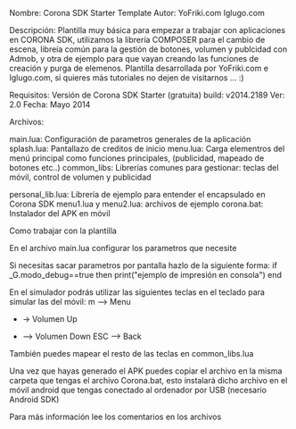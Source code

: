 Nombre: Corona SDK Starter Template
Autor: YoFriki.com Iglugo.com

Descripción: Plantilla muy básica para empezar a trabajar con aplicaciones en CORONA SDK, utilizamos la librería COMPOSER para el cambio de escena, libreía común para la gestión de botones, volumen y publcidad con Admob, y otra de ejemplo para que vayan creando las funciones de creación y purga de elemenos. Plantilla desarrollada por YoFriki.com e Iglugo.com, si quieres más tutoriales no dejen de visitarnos ... :)

Requisitos: Versión de Corona SDK Starter (gratuita) build:  v2014.2189
Ver: 2.0 
Fecha: Mayo 2014

Archivos:

main.lua: Configuración de parametros generales de la aplicación
splash.lua: Pantallazo de creditos de inicio
menu.lua: Carga elementros del menú principal como funciones principales, (publicidad, mapeado de botones etc..)
common_libs: Librerías comunes para gestionar: teclas del móvil, control de volumen y publicidad

personal_lib.lua: Librería de ejemplo para entender el encapsulado en Corona SDK
menu1.lua y menu2.lua: archivos de ejemplo
corona.bat: Instalador del APK en móvil

Como trabajar con la plantilla

En el archivo main.lua configurar los parametros que necesite

Si necesitas sacar parametros por pantalla hazlo de la siguiente forma:
if _G.modo_debug==true then	print("ejemplo de impresión en consola") end

En el simulador podrás utilizar las siguientes teclas en el teclado para simular las del móvil:
m --> Menu
+ -> Volumen Up
- --> Volumen Down
ESC --> Back

También puedes mapear el resto de las teclas en common_libs.lua

Una vez que hayas generado el APK puedes copiar el archivo en la misma carpeta que tengas el archivo Corona.bat, esto instalará dicho archivo en el móvil android que tengas conectado al ordenador por USB (necesario Android SDK)

Para más información lee los comentarios en los archivos






